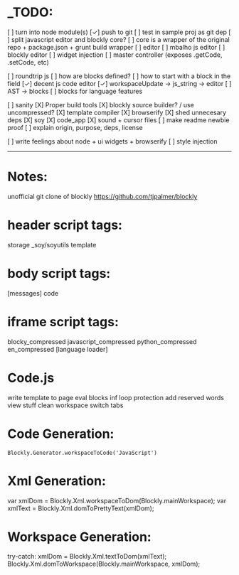_TODO:
======
[ ] turn into node module(s)
  [✓] push to git
  [ ] test in sample proj as git dep
  [ ] split javascript editor and blockly core?
    [ ] core is a wrapper of the original repo + package.json + grunt build wrapper
    [ ] editor
      [ ] mbalho js editor
      [ ] blockly editor
      [ ] widget injection
      [ ] master controller (exposes .getCode, .setCode, etc)

[ ] roundtrip js
  [ ] how are blocks defined?
  [ ] how to start with a block in the field
  [✓] decent js code editor
    [✓] workspaceUpdate -> js_string -> editor
  [ ] AST -> blocks
  [ ] blocks for language features

[ ] sanity
  [X] Proper build tools
    [X] blockly source builder? / use uncompressed?
    [X] template compiler
    [X] browserify
  [X] shed unnecesary deps
    [X] soy
    [X] code_app
    [X] sound + cursor files
  [ ] make readme newbie proof
  [ ] explain origin, purpose, deps, license

[ ] write feelings about node + ui widgets + browserify
  [ ] style injection

 - - - - - - - - - - - - - - - - - -

Notes:
======
unofficial git clone of blockly
https://github.com/tjpalmer/blockly

header script tags:
=================
storage
_soy/soyutils
template

body script tags:
================
[messages]
code

iframe script tags:
===================
blocky_compressed
javascript_compressed
python_compressed
en_compressed
[language loader]


Code.js
=======
write template to page
eval blocks
inf loop protection
add reserved words 
view stuff
clean workspace
switch tabs

Code Generation:
================
`Blockly.Generator.workspaceToCode('JavaScript')`

Xml Generation:
===============
var xmlDom = Blockly.Xml.workspaceToDom(Blockly.mainWorkspace);
var xmlText = Blockly.Xml.domToPrettyText(xmlDom);

Workspace Generation:
==========
try-catch:
xmlDom = Blockly.Xml.textToDom(xmlText);
Blockly.Xml.domToWorkspace(Blockly.mainWorkspace, xmlDom);
